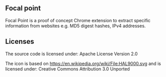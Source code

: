 ## Focal point

Focal Point is a proof of concept Chrome extension to extract specific 
information from websites e.g. MD5 digest hashes, IPv4 addresses.

## Licenses

The source code is licensed under: Apache License Version 2.0

The icon is based on https://en.wikipedia.org/wiki/File:HAL9000.svg and is 
licensed under: Creative Commons Attribution 3.0 Unported

